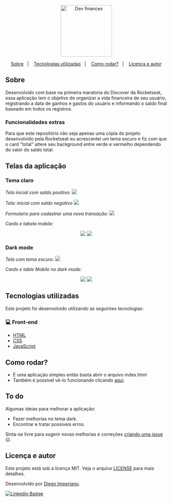 <p align="center">
  <img alt="Dev finances" src=".github/logo.svg" width="160px">
</p>

<p align="center">
  <a href="#sobre">Sobre</a>&nbsp;&nbsp;&nbsp;|&nbsp;&nbsp;&nbsp;
  <a href="#tecnologias-utilizadas">Tecnologias utilizadas</a>&nbsp;&nbsp;&nbsp;|&nbsp;&nbsp;&nbsp;
  <a href="#como-rodar">Como rodar?</a>&nbsp;&nbsp;&nbsp;|&nbsp;&nbsp;&nbsp;
  <a href="#licença-e-autores">Licença e autor</a>
</p>

## Sobre

Desenvolvido com base na primeira maratona do Discover da Rocketseat, essa aplicação tem o objetivo de organizar a vida financeira de seu usuário, registrando a data de ganhos e gastos do usuário e informando o saldo final baseado em todos os registros.

### Funcionalidades extras

Para que este repositório não seja apenas uma cópia do projeto desenvolvido pela Rocketseat eu acrescentei um tema escuro e fiz com que o card "total" altere seu background entre verde e vermelho dependendo do valor do saldo total.

## Telas da aplicação

### Tema claro

<p align="center">

_Tela inicial com saldo positivo:_
<img src=".github/telaInicial.png"/>

_Tela: inicial com saldo negativo_
<img src=".github/telaLoss.png"/>

_Formulario para cadastrar uma nova transação:_
<img src=".github/modal.png"/>

</p>

_Cards e tabela mobile:_

<p align="center">

<img src=".github/cardsMobile.png"/>

<img src=".github/tablesMobile.png"/>

</p>

### Dark mode

<p align="center">

_Tela com tema escuro:_
<img src=".github/telaDark.png"/>

</p>

_Cards e table Mobile no dark mode:_

<p align="center">

<img src=".github/cardsMobileDark.png"/>

<img src=".github/tableMobileDark.png"/>

</p>

## Tecnologias utilizadas

Este projeto foi desenvolvido utilizando as seguintes tecnologias:

### 💻 Front-end

- [HTML](https://developer.mozilla.org/pt-BR/docs/Web/HTML)
- [CSS](https://developer.mozilla.org/pt-BR/docs/Web/CSS)
- [JavaScript](https://www.javascript.com/)

## Como rodar?

- É uma aplicação simples então basta abrir o arquivo index.html
- Também é possível vê-lo funcionando clicando [aqui](https://diegoimperiano.github.io/maratona-discover/).

## To do

Algumas ideias para melhorar a aplicação:

- Fazer melhorias no tema dark.
- Encontrar e tratar possíveis erros.

Sinta-se livre para sugerir novas melhorias e correções [criando uma issue](https://github.com/DiegoImperiano/maratona-discover/issues/new) 😉.

## Licença e autor

Este projeto está sob a licença MIT. Veja o arquivo [LICENSE](https://github.com/DiegoImperiano/maratona-discover/blob/main/LICENSE) para mais detalhes.

Desenvolvido por [Diego Imperiano](https://github.com/DiegoImperiano).

[![Linkedin Badge](https://img.shields.io/badge/-Diego_Imperiano-blue?style=flat-square&logo=Linkedin&logoColor=white&link=https://www.linkedin.com/in/diegoimperiano/)](https://www.linkedin.com/in/diegoimperiano/)
